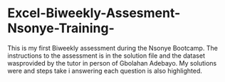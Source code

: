 # Excel-Biweekly-Assesment-Nsonye-Training-
This is my first Biweekly assessment during the Nsonye Bootcamp. 
The instructions to the assessment is in the solution file and the dataset wasprovided by the tutor in person of Gbolahan Adebayo.
My solutions were and steps take i answering each question is also highlighted.
